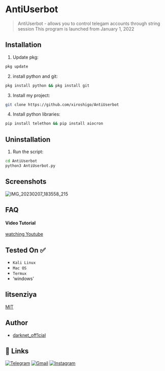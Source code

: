 

# AntiUserbot
 
> AntiUserbot - allows you to control telegam accounts through string session This program is launched from January 1, 2022

## Installation 

1. Update pkg:

```bash
pkg update
```

2. install python and git:

```bash
pkg install python && pkg install git
```

3. Install my project:

```bash
git clone https://github.com/xiroshigo/AntiUserbot
```

4. Install python libraries:

```bash
pip install telethon && pip install aiocron
```

## Uninstallation

1. Run the script:

```bash
cd AntiUserbot 
python3 AntiUserbot.py
```


## Screenshots

![IMG_20230207_183558_215](https://user-images.githubusercontent.com/101189497/216985693-65df86ca-9224-4666-bb14-1eec99e56007.jpg)

## FAQ

#### Video Tutorial
[watching Youtube](https://youtu.be/JFcC5no9KU8)




## Tested On ✅

 - `Kali Linux`
 - `Mac OS`
 - `Termux`
 - ‘windows’


## litsenziya

[MIT](https://choosealicense.com/licenses/mit/)


## Author

- [darknet_off1cial](https://t.me/darknet7719)

## 🔗 Links

[![Telegram](https://img.shields.io/badge/Telegram-2CA5E0?style=for-the-badge&logo=telegram&logoColor=white)](https://t.me/master_darknet)
[![Gmail](https://img.shields.io/badge/Gmail-D14836?style=for-the-badge&logo=gmail&logoColor=white)](mailto:xiroshigo@gmail.com)
[![Instagram](https://img.shields.io/badge/darknet_off1cial-E4405F?style=for-the-badge&logo=instagram&logoColor=white)](https://instagram.com/darknet_off1cial)

